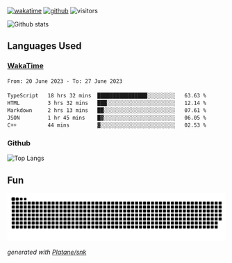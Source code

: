 [![wakatime](https://wakatime.com/badge/user/82c377cd-a54c-404c-b7df-177b313ca539.svg)](https://wakatime.com/@82c377cd-a54c-404c-b7df-177b313ca539)
[![github](https://img.shields.io/github/followers/xinthose?logo=github&style=plastic)](https://github.com/alanhamlett?tab=followers)
![visitors](https://visitor-badge.glitch.me/badge?page_id=xinthose&left_color=green&right_color=red)

![Github stats](https://github-readme-stats.vercel.app/api?username=xinthose&show_icons=true&theme=radical&count_private=true)

## Languages Used

### [WakaTime](https://wakatime.com/)
<!--START_SECTION:waka-->

```txt
From: 20 June 2023 - To: 27 June 2023

TypeScript   18 hrs 32 mins  ████████████████░░░░░░░░░   63.63 %
HTML         3 hrs 32 mins   ███░░░░░░░░░░░░░░░░░░░░░░   12.14 %
Markdown     2 hrs 13 mins   ██░░░░░░░░░░░░░░░░░░░░░░░   07.61 %
JSON         1 hr 45 mins    █▓░░░░░░░░░░░░░░░░░░░░░░░   06.05 %
C++          44 mins         ▓░░░░░░░░░░░░░░░░░░░░░░░░   02.53 %
```

<!--END_SECTION:waka-->

### Github

![Top Langs](https://github-readme-stats.vercel.app/api/top-langs/?username=xinthose)

## Fun
![github contribution grid snake animation](https://raw.githubusercontent.com/xinthose/xinthose/output/github-contribution-grid-snake.svg)

_generated with [Platane/snk](https://github.com/Platane/snk)_
